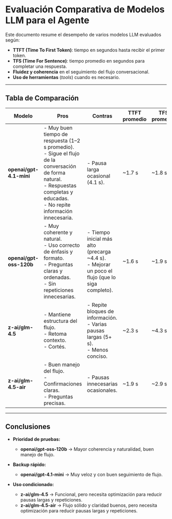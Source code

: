 # Evaluación Comparativa de Modelos LLM para el Agente

Este documento resume el desempeño de varios modelos LLM evaluados según:
- **TTFT (Time To First Token)**: tiempo en segundos hasta recibir el primer token.
- **TFS (Time For Sentence)**: tiempo promedio en segundos para completar una respuesta.
- **Fluidez y coherencia** en el seguimiento del flujo conversacional.
- **Uso de herramientas** (*tools*) cuando es necesario.

---

## Tabla de Comparación

| Modelo              | Pros                                                                                                      | Contras                                                                                         | TTFT promedio | TFS promedio | Observación final |
|---------------------|-----------------------------------------------------------------------------------------------------------|--------------------------------------------------------------------------------------------------|--------------|--------------|-------------------|
| **openai/gpt-4.1-mini** | - Muy buen tiempo de respuesta (1–2 s promedio).<br>- Sigue el flujo de la conversación de forma natural.<br>- Respuestas completas y educadas.<br>- No repite información innecesaria. | - Pausa larga ocasional (4.1 s).| ~1.7 s       | ~1.8 s       | Buen balance de rapidez y coherencia. |
| **openai/gpt-oss-120b** | - Muy coherente y natural.<br>- Uso correcto de énfasis y formato.<br>- Preguntas claras y ordenadas.<br>- Sin repeticiones innecesarias. | - Tiempo inicial más alto (precarga ~4.4 s).<br>- Mejorar un poco el flujo (que lo siga completo). | ~1.6 s       | ~1.9 s       | Excelente calidad de respuesta. |
| **z-ai/glm-4.5**     | - Mantiene estructura del flujo.<br>- Retoma contexto.<br>- Cortés. | - Repite bloques de información.<br>- Varias pausas largas (5+ s).<br>- Menos conciso. | ~2.3 s       | ~4.3 s       | Funciona pero requiere optimización de prompts para evitar redundancia y pausas largas. |
| **z-ai/glm-4.5-air** | - Buen manejo del flujo.<br>- Confirmaciones claras.<br>- Preguntas precisas. | - Pausas innecesarias ocasionales.| ~1.9 s       | ~2.9 s       | Buena calidad; ligeramente más lento. Necesita optimizacion |

---

## Conclusiones

- **Prioridad de pruebas:**
  - **openai/gpt-oss-120b** → Mayor coherencia y naturalidad, buen manejo de flujo.  

- **Backup rápido:**
  - **openai/gpt-4.1-mini** → Muy veloz y con buen seguimiento de flujo. 

- **Uso condicionado:**
  - **z-ai/glm-4.5** → Funcional, pero necesita optimización para reducir pausas largas y repeticiones.
  - **z-ai/glm-4.5-air** → Flujo sólido y claridad buenos, pero necesita optimización para reducir pausas largas y repeticiones.